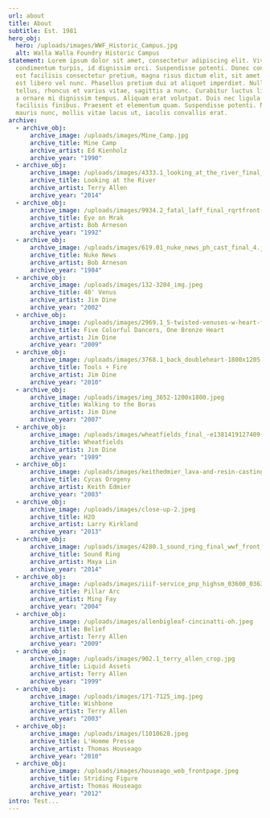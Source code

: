 ```yaml
---
url: about
title: About
subtitle: Est. 1981
hero_obj:
  hero: /uploads/images/WWF_Historic_Campus.jpg
  alt: Walla Walla Foundry Historic Campus
statement: Lorem ipsum dolor sit amet, consectetur adipiscing elit. Vivamus ac
  condimentum turpis, id dignissim orci. Suspendisse potenti. Donec consectetur,
  est facilisis consectetur pretium, magna risus dictum elit, sit amet dictum
  est libero vel nunc. Phasellus pretium dui at aliquet imperdiet. Nulla mauris
  tellus, rhoncus et varius vitae, sagittis a nunc. Curabitur luctus ligula leo,
  a ornare mi dignissim tempus. Aliquam erat volutpat. Duis nec ligula vitae mi
  facilisis finibus. Praesent et elementum quam. Suspendisse potenti. Nullam
  mauris nunc, mollis vitae lacus ut, iaculis convallis erat.
archive:
  - archive_obj:
      archive_image: /uploads/images/Mine_Camp.jpg
      archive_title: Mine Camp
      archive_artist: Ed Kienholz
      archive_year: "1990"
  - archive_obj:
      archive_image: /uploads/images/4333.1_looking_at_the_river_final_15.jpg
      archive_title: Looking at the River
      archive_artist: Terry Allen
      archive_year: "2014"
  - archive_obj:
      archive_image: /uploads/images/9934.2_fatal_laff_final_rqrtfront-crop.jpg
      archive_title: Eye on Mrak
      archive_artist: Bob Arneson
      archive_year: "1992"
  - archive_obj:
      archive_image: /uploads/images/619.01_nuke_news_ph_cast_final_4.jpg
      archive_title: Nuke News
      archive_artist: Bob Arneson
      archive_year: "1984"
  - archive_obj:
      archive_image: /uploads/images/132-3204_img.jpeg
      archive_title: 40' Venus
      archive_artist: Jim Dine
      archive_year: "2002"
  - archive_obj:
      archive_image: /uploads/images/2969.1_5-twisted-venuses-w-heart-front-1800x1275.jpg
      archive_title: Five Colorful Dancers, One Bronze Heart
      archive_artist: Jim Dine
      archive_year: "2009"
  - archive_obj:
      archive_image: /uploads/images/3768.1_back_doubleheart-1800x1205.jpg
      archive_title: Tools + Fire
      archive_artist: Jim Dine
      archive_year: "2010"
  - archive_obj:
      archive_image: /uploads/images/img_3652-1200x1800.jpeg
      archive_title: Walking to the Boras
      archive_artist: Jim Dine
      archive_year: "2007"
  - archive_obj:
      archive_image: /uploads/images/wheatfields_final_-e1381419127409-1800x956.jpeg
      archive_title: Wheatfields
      archive_artist: Jim Dine
      archive_year: "1989"
  - archive_obj:
      archive_image: /uploads/images/keithedmier_lava-and-resin-casting-nyc-1800x1352.jpeg
      archive_title: Cycas Orogeny
      archive_artist: Keith Edmier
      archive_year: "2003"
  - archive_obj:
      archive_image: /uploads/images/close-up-2.jpeg
      archive_title: H2O
      archive_artist: Larry Kirkland
      archive_year: "2013"
  - archive_obj:
      archive_image: /uploads/images/4280.1_sound_ring_final_wwf_front_crop_edit.jpg
      archive_title: Sound Ring
      archive_artist: Maya Lin
      archive_year: "2014"
  - archive_obj:
      archive_image: /uploads/images/iiif-service_pnp_highsm_03600_03636-full-pct_25-0-default.jpeg
      archive_title: Pillar Arc
      archive_artist: Ming Fay
      archive_year: "2004"
  - archive_obj:
      archive_image: /uploads/images/allenbigleaf-cincinatti-oh.jpeg
      archive_title: Belief
      archive_artist: Terry Allen
      archive_year: "2009"
  - archive_obj:
      archive_image: /uploads/images/902.1_terry_allen_crop.jpg
      archive_title: Liquid Assets
      archive_artist: Terry Allen
      archive_year: "1999"
  - archive_obj:
      archive_image: /uploads/images/171-7125_img.jpeg
      archive_title: Wishbone
      archive_artist: Terry Allen
      archive_year: "2003"
  - archive_obj:
      archive_image: /uploads/images/l1010628.jpeg
      archive_title: L'Homme Presse
      archive_artist: Thomas Houseago
      archive_year: "2010"
  - archive_obj:
      archive_image: /uploads/images/houseago_web_frontpage.jpeg
      archive_title: Striding Figure
      archive_artist: Thomas Houseago
      archive_year: "2012"
intro: Test...
---
```

